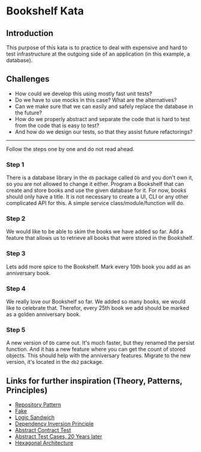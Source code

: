 # Bookshelf Kata

## Introduction
This purpose of this kata is to practice to deal with expensive and hard to test infrastructure at the outgoing side of an application (in this example, a database).

## Challenges
- How could we develop this using mostly fast unit tests?
- Do we have to use mocks in this case? What are the alternatives?
- Can we make sure that we can easily and safely replace the database in the future?
- How do we properly abstract and separate the code that is hard to test from the code that is easy to test?
- And how do we design our tests, so that they assist future refactorings?

---

Follow the steps one by one and do not read ahead.

### Step 1 
There is a database library in the `db` package called `Db` and you don't own it, so you are not allowed to change it either.
Program a Bookshelf that can create and store books and use the given database for it.
For now, books should only have a title.
It is not necessary to create a UI, CLI or any other complicated API for this. 
A simple service class/module/function will do.

### Step 2
We would like to be able to skim the books we have added so far. 
Add a feature that allows us to retrieve all books that were stored in the Bookshelf.

### Step 3
Lets add more spice to the Bookshelf.
Mark every 10th book you add as an anniversary book.

### Step 4
We really love our Bookshelf so far. We added so many books, we would like to celebrate that.
Therefor, every 25th book we add should be marked as a golden anniversary book.

### Step 5
A new version of `Db` came out. It's much faster, but they renamed the persist function.
And it has a new feature where you can get the count of stored objects.
This should help with the anniversary features.
Migrate to the new version, it's located in the `db2` package.


## Links for further inspiration (Theory, Patterns, Principles)

- [Repository Pattern](https://martinfowler.com/eaaCatalog/repository.html)
- [Fake](https://martinfowler.com/bliki/TestDouble.html)
- [Logic Sandwich](http://www.jamesshore.com/v2/blog/2018/testing-without-mocks#logic-sandwich)
- [Dependency Inversion Principle](https://en.wikipedia.org/wiki/Dependency_inversion_principle)
- [Abstract Contract Test](https://blog.thecodewhisperer.com/permalink/writing-contract-tests-in-java-differently)
- [Abstract Test Cases, 20 Years later](https://blog.thecodewhisperer.com/permalink/abstract-test-cases-20-years-later)
- [Hexagonal Architecture](https://alistair.cockburn.us/hexagonal-architecture/)
